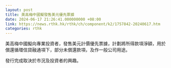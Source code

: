```yaml
---
layout: post
title: 美高梅中國擬發售美元優先票據
date: 2024-06-17 21:26:41.000000000 +08:00
link: https://news.rthk.hk/rthk/ch/component/k2/1757842-20240617.htm
categories: rthk
---
```


美高梅中國擬向專業投資者，發售美元計價優先票據，計劃將所得款項淨額，用於償還循環信貸融通項下，部分未償還款項，及作一般公司用途。

發行完成取決於市況及投資者的興趣。

